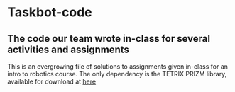 # Taskbot-code
## The code our team wrote in-class for several activities and assignments

This is an evergrowing file of solutions to assignments given in-class for an intro to robotics course. The only dependency is the TETRIX PRIZM library, available for download at [here](https://www.pitsco.com/PRIZM/TETRIX-PRIZM-Robotics-Controller)
